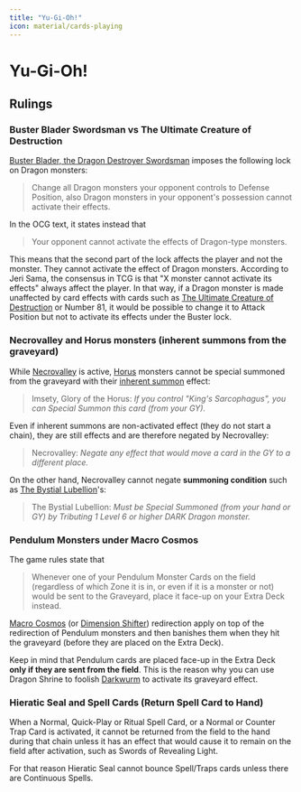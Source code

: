 ```yaml
---
title: "Yu-Gi-Oh!"
icon: material/cards-playing
---
```


# Yu-Gi-Oh!

## Rulings

### Buster Blader Swordsman vs The Ultimate Creature of Destruction

[Buster Blader, the Dragon Destroyer Swordsman] imposes the following lock on Dragon monsters:

> Change all Dragon monsters your opponent controls to Defense Position,
> also Dragon monsters in your opponent's possession cannot activate their effects.

In the OCG text, it states instead that

> Your opponent cannot activate the effects of Dragon-type monsters.

This means that the second part of the lock affects the player and not the monster.
They cannot activate the effect of Dragon monsters.
According to Jeri Sama,
the consensus in TCG is that "X monster cannot activate its effects" always affect the player.
In that way, if a Dragon monster is made unaffected by card effects
with cards such as [The Ultimate Creature of Destruction] or Number 81,
it would be possible to change it to Attack Position
but not to activate its effects under the Buster lock.

[Buster Blader, the Dragon Destroyer Swordsman]: https://yugipedia.com/wiki/Buster_Blader,_the_Dragon_Destroyer_Swordsman
[The Ultimate Creature of Destruction]: https://yugipedia.com/wiki/The_Ultimate_Creature_of_Destruction

### Necrovalley and Horus monsters (inherent summons from the graveyard)

While [Necrovalley] is active,
[Horus] monsters cannot be special summoned from the graveyard with their [inherent summon] effect:

> Imsety, Glory of the Horus:
> _If you control "King's Sarcophagus", you can Special Summon this card (from your GY)._

Even if inherent summons are non-activated effect (they do not start a chain),
they are still effects and are therefore negated by Necrovalley:

> Necrovalley:
> _Negate any effect that would move a card in the GY to a different place._

On the other hand,
Necrovalley cannot negate **summoning condition** such as [The Bystial Lubellion]'s:

> The Bystial Lubellion:
> _Must be Special Summoned (from your hand or GY) by Tributing 1 Level 6 or higher DARK Dragon monster._

[Necrovalley]: https://yugipedia.com/wiki/Necrovalley
[Horus]: https://yugipedia.com/wiki/Imsety,_Glory_of_Horus
[The Bystial Lubellion]: https://yugipedia.com/wiki/The_Bystial_Lubellion
[inherent summon]: https://ygoprodeck.com/article/important-yu-gi-oh-rulings-inherent-summons-16080

### Pendulum Monsters under Macro Cosmos

The game rules state that

> Whenever one of your Pendulum Monster Cards on the field
> (regardless of which Zone it is in, or even if it is a monster or not)
> would be sent to the Graveyard,
> place it face-up on your Extra Deck instead.

[Macro Cosmos] (or [Dimension Shifter]) redirection
apply on top of the redirection of Pendulum monsters
and then banishes them when they hit the graveyard (before they are placed on the Extra Deck).

Keep in mind that Pendulum cards are placed face-up in the Extra Deck
**only if they are sent from the field**.
This is the reason why you can use Dragon Shrine to foolish [Darkwurm]
to activate its graveyard effect.

[Macro Cosmos]: https://yugipedia.com/wiki/Macro_Cosmos
[Dimension Shifter]: https://yugipedia.com/wiki/Dimension_Shifter
[Darkwurm]: https://yugipedia.com/wiki/Supreme_King_Dragon_Darkwurm

### Hieratic Seal and Spell Cards (Return Spell Card to Hand)

When a Normal, Quick-Play or Ritual Spell Card, or a Normal or Counter Trap Card is activated,
it cannot be returned from the field to the hand during
that chain unless it has an effect that would cause it to remain on the field after activation,
such as Swords of Revealing Light.

For that reason Hieratic Seal cannot bounce Spell/Traps cards unless there are Continuous Spells.
